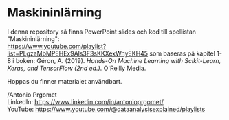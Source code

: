 # Maskininlärning
I denna repository så finns PowerPoint slides och kod till spellistan "Maskininlärning": \
https://www.youtube.com/playlist?list=PLgzaMbMPEHEx9Als3F3sKKXexWnyEKH45 
som baseras på kapitel 1-8 i boken: Géron, A. (2019). *Hands-On Machine Learning with Scikit-Learn, Keras, and TensorFlow (2nd ed.)*. O'Reilly Media.

Hoppas du finner materialet användbart. 

/Antonio Prgomet \
LinkedIn: https://www.linkedin.com/in/antonioprgomet/ \
YouTube: https://www.youtube.com/@dataanalysisexplained/playlists 
